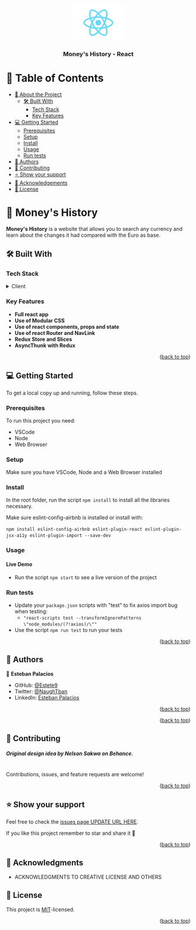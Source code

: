 <a name="readme-top"></a>

<div align="center">
  <img src="./src/logo.svg" alt="logo" width="140"  height="auto" />
  <br/>

  <h3><b>Money's History - React</b></h3>

</div>

<!-- TABLE OF CONTENTS -->

# 📗 Table of Contents

- [📖 About the Project](#about-project)
  - [🛠 Built With](#built-with)
    - [Tech Stack](#tech-stack)
    - [Key Features](#key-features)
- [💻 Getting Started](#getting-started)
  - [Prerequisites](#prerequisites)
  - [Setup](#setup)
  - [Install](#install)
  - [Usage](#usage)
  - [Run tests](#run-tests)
- [👥 Authors](#authors)
- [🤝 Contributing](#contributing)
- [⭐️ Show your support](#support)
- [🙏 Acknowledgements](#acknowledgements)
- [📝 License](#license)

<!-- PROJECT DESCRIPTION -->

# 📖 Money's History <a name="about-project"></a>

**Money's History** is a website that allows you to search any currency and learn about the changes it had compared with the Euro as base.

## 🛠 Built With <a name="built-with"></a>

### Tech Stack <a name="tech-stack"></a>

<details>
  <summary>Client</summary>
  <ul>
    <li><a href=https://legacy.reactjs.org/docs/introducing-jsx.html>JS/Babel</a></li>
    <li><a href="https://sass-lang.com">Modular CSS</a></li>
    <li><a href="https://reactjs.org/">React</a></li>
    <li><a href="https://reactjs.org/">Redux</a></li>
  </ul>
</details>

<!-- Features -->

### Key Features <a name="key-features"></a>

- **Full react app**
- **Use of Modular CSS**
- **Use of react components, props and state**
- **Use of react Router and NavLink**
- **Redux Store and Slices**
- **AsyncThunk with Redux**

<p align="right">(<a href="#readme-top">back to top</a>)</p>

<!-- GETTING STARTED -->

## 💻 Getting Started <a name="getting-started"></a>

To get a local copy up and running, follow these steps.

### Prerequisites

To run this project you need:

- VSCode
- Node
- Web Browser

### Setup

Make sure you have VSCode, Node and a Web Browser installed


### Install
In the root folder, run the script `npm install` to install all the libraries necessary.

Make sure eslint-config-airbnb is installed or install with:

`npm install eslint-config-airbnb eslint-plugin-react eslint-plugin-jsx-a11y eslint-plugin-import --save-dev`


### Usage

#### Live Demo
- Run the script `npm start` to see a live version of the project


### Run tests

- Update your `package.json` scripts with "test" to fix axios import bug when testing: 
  - `"react-scripts test --transformIgnorePatterns \"node_modules/(?!axios)/\""`
- Use the script `npm run test` to run your tests


<p align="right">(<a href="#readme-top">back to top</a>)</p>

<!-- AUTHORS -->

## 👥 Authors <a name="authors"></a>

👤 **Esteban Palacios**

- GitHub: [@Estete9](https://github.com/Estete9)
- Twitter: [@NaughTban](https://twitter.com/NaughTban)
- LinkedIn: [Esteban Palacios](https://www.linkedin.com/in/esteban-palacios-5030a772/)

<p align="right">(<a href="#readme-top">back to top</a>)</p>

<!-- FUTURE FEATURES -->

<p align="right">(<a href="#readme-top">back to top</a>)</p>

<!-- CONTRIBUTING -->

## 🤝 Contributing <a name="contributing"></a>

##### Original design idea by Nelson Sakwa on Behance.


<br>
Contributions, issues, and feature requests are welcome!




<p align="right">(<a href="#readme-top">back to top</a>)</p>

<!-- SUPPORT -->

## ⭐️ Show your support <a name="support"></a>
Feel free to check the [issues page UPDATE URL HERE](https://github.com/Estete9/webpack-template/issues).


If you like this project remember to star and share it 🥳️

<p align="right">(<a href="#readme-top">back to top</a>)</p>

<!-- ACKNOWLEDGEMENTS -->

## 🙏 Acknowledgments <a name="acknowledgements"></a>


- ACKNOWLEDGMENTS TO CREATIVE LICENSE AND OTHERS

<!-- LICENSE -->

## 📝 License <a name="license"></a>

This project is [MIT](./MIT.md)-licensed.

<p align="right">(<a href="#readme-top">back to top</a>)</p>
